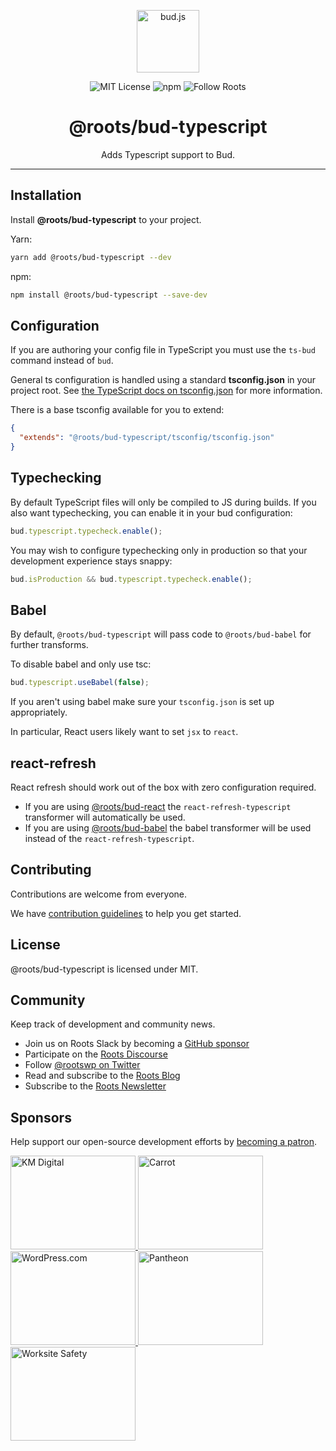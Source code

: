 <p align="center"><img src="https://cdn.roots.io/app/uploads/logo-bud.svg" height="100" alt="bud.js" /></p>

<p align="center">
  <img alt="MIT License" src="https://img.shields.io/github/license/roots/bud?color=%23525ddc&style=flat-square" />
  <img alt="npm" src="https://img.shields.io/npm/v/@roots/bud.svg?color=%23525ddc&style=flat-square" />
  <img alt="Follow Roots" src="https://img.shields.io/twitter/follow/rootswp.svg?color=%23525ddc&style=flat-square" />
</p>

<h1 align="center"><strong>@roots/bud-typescript</strong></h1>

<p align="center">
  Adds Typescript support to Bud.
</p>

---

## Installation

Install **@roots/bud-typescript** to your project.

Yarn:

```sh
yarn add @roots/bud-typescript --dev
```

npm:

```sh
npm install @roots/bud-typescript --save-dev
```

## Configuration

If you are authoring your config file in TypeScript you must use the `ts-bud` command instead of `bud`.

General ts configuration is handled using a standard **tsconfig.json** in your project root. See [the TypeScript docs on tsconfig.json](https://www.typescriptlang.org/docs/handbook/tsconfig-json.html) for more information.

There is a base tsconfig available for you to extend:

```json title="tsconfig.json"
{
  "extends": "@roots/bud-typescript/tsconfig/tsconfig.json"
}
```

## Typechecking

By default TypeScript files will only be compiled to JS during builds.
If you also want typechecking, you can enable it in your bud configuration:

```js title="bud.config.mjs"
bud.typescript.typecheck.enable();
```

You may wish to configure typechecking only in production so that your development
experience stays snappy:

```js title="bud.config.mjs"
bud.isProduction && bud.typescript.typecheck.enable();
```

## Babel

By default, `@roots/bud-typescript` will pass code to `@roots/bud-babel` for further transforms.

To disable babel and only use tsc:

```ts
bud.typescript.useBabel(false);
```

If you aren't using babel make sure your `tsconfig.json` is set up appropriately.

In particular, React users likely want to set `jsx` to `react`.

## react-refresh

React refresh should work out of the box with zero configuration required.

- If you are using [@roots/bud-react](https://bud.js.org/extensions/bud-react)
  the `react-refresh-typescript` transformer will automatically be used.
- If you are using [@roots/bud-babel](https://bud.js.org/extensions/bud-babel) the babel transformer
  will be used instead of the `react-refresh-typescript`.

## Contributing

Contributions are welcome from everyone.

We have [contribution guidelines](https://github.com/roots/guidelines/blob/master/CONTRIBUTING.md) to help you get started.

## License

@roots/bud-typescript is licensed under MIT.

## Community

Keep track of development and community news.

- Join us on Roots Slack by becoming a [GitHub
  sponsor](https://github.com/sponsors/roots)
- Participate on the [Roots Discourse](https://discourse.roots.io/)
- Follow [@rootswp on Twitter](https://twitter.com/rootswp)
- Read and subscribe to the [Roots Blog](https://roots.io/blog/)
- Subscribe to the [Roots Newsletter](https://roots.io/subscribe/)

## Sponsors

Help support our open-source development efforts by [becoming a patron](https://www.patreon.com/rootsdev).

<a href="https://k-m.com/">
<img src="https://cdn.roots.io/app/uploads/km-digital.svg" alt="KM Digital" width="200" height="150"/>
</a>
<a href="https://carrot.com/">
<img src="https://cdn.roots.io/app/uploads/carrot.svg" alt="Carrot" width="200" height="150"/>
</a>
<a href="https://wordpress.com/">
<img src="https://cdn.roots.io/app/uploads/wordpress.svg" alt="WordPress.com" width="200" height="150"/>
</a>
<a href="https://pantheon.io/">
<img src="https://cdn.roots.io/app/uploads/pantheon.svg" alt="Pantheon" width="200" height="150"/>
</a>
<a href="https://worksitesafety.ca/careers/">
<img src="https://cdn.roots.io/app/uploads/worksite-safety.svg" alt="Worksite Safety" width="200" height="150"/>
</a>
